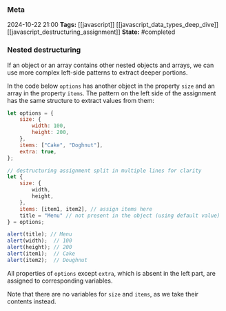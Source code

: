 ### Meta
2024-10-22 21:00
**Tags:** [[javascript]] [[javascript_data_types_deep_dive]] [[javascript_destructuring_assignment]]
**State:** #completed 

### Nested destructuring
If an object or an array contains other nested objects and arrays, we can use more complex left-side patterns to extract deeper portions.

In the code below `options` has another object in the property `size` and an array in the property `items`. The pattern on the left side of the assignment has the same structure to extract values from them:

```JavaScript title:app.js
let options = {
	size: {
		width: 100,
		height: 200,
	},
	items: ["Cake", "Doghnut"],
	extra: true,
};

// destructuring assignment split in multiple lines for clarity
let {
	size: {
		width,
		height,
	},
	items: [item1, item2], // assign items here
	title = "Menu" // not present in the object (using default value)
} = options;

alert(title); // Menu
alert(width);  // 100
alert(height); // 200
alert(item1);  // Cake
alert(item2);  // Doughnut
```

All properties of `options` except `extra`, which is absent in the left part, are assigned to corresponding variables.

Note that there are no variables for `size` and `items`, as we take their contents instead.